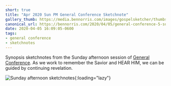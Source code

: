 ```yaml
---
short: true
title: "Apr 2020 Sun PM General Conference Sketchnote"
gallery_thumb: https://media.bennorris.com/images/gospelsketcher/thumbs/apr-20-5-sun-pm.jpg
canonical_url: https://bennorris.com/2020/04/05/general-conference-5-sun-pm-sketchnote
date: 2020-04-05 16:09:05-0600
tags:
- general conference
- sketchnotes
---
```


Synopsis sketchnotes from the Sunday afternoon session of [General Conference](http://www.churchofjesuschrist.org/general-conference?lang=eng). As we work to remember the Savior and HEAR HIM, we can be guided by continuing revelation.

![Sunday afternoon sketchnotes](https://media.bennorris.com/images/gospelsketcher/general-conference/apr-2020/apr-20-5-sun-pm.jpg){:loading="lazy"}
